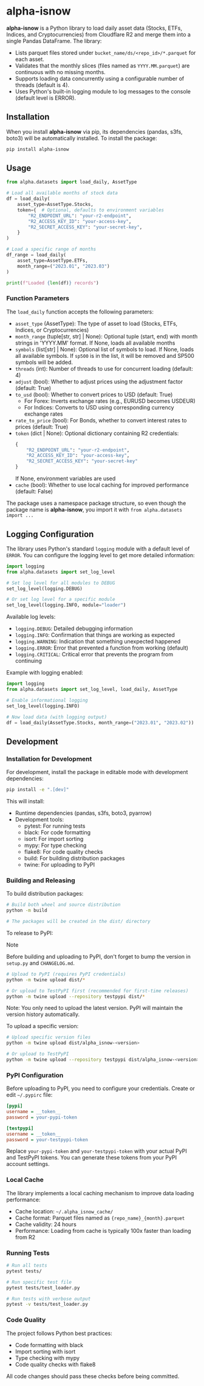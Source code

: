 # alpha-isnow

**alpha-isnow** is a Python library to load daily asset data (Stocks, ETFs, Indices, and Cryptocurrencies) from Cloudflare R2 and merge them into a single Pandas DataFrame. The library:

- Lists parquet files stored under `bucket_name/ds/<repo_id>/*.parquet` for each asset.
- Validates that the monthly slices (files named as `YYYY.MM.parquet`) are continuous with no missing months.
- Supports loading data concurrently using a configurable number of threads (default is 4).
- Uses Python's built-in logging module to log messages to the console (default level is ERROR).

## Installation

When you install **alpha-isnow** via pip, its dependencies (pandas, s3fs, boto3) will be automatically installed. To install the package:

```bash
pip install alpha-isnow
```

## Usage

```python
from alpha.datasets import load_daily, AssetType

# Load all available months of stock data
df = load_daily(
    asset_type=AssetType.Stocks,
    token={  # Optional, defaults to environment variables
        "R2_ENDPOINT_URL": "your-r2-endpoint",
        "R2_ACCESS_KEY_ID": "your-access-key",
        "R2_SECRET_ACCESS_KEY": "your-secret-key",
    }
)

# Load a specific range of months
df_range = load_daily(
    asset_type=AssetType.ETFs, 
    month_range=("2023.01", "2023.03")
)

print(f"Loaded {len(df)} records")
```

### Function Parameters

The `load_daily` function accepts the following parameters:

- `asset_type` (AssetType): The type of asset to load (Stocks, ETFs, Indices, or Cryptocurrencies)
- `month_range` (tuple[str, str] | None): Optional tuple (start, end) with month strings in 'YYYY.MM' format. If None, loads all available months
- `symbols` (list[str] | None): Optional list of symbols to load. If None, loads all available symbols. If `sp500` is in the list, it will be removed and SP500 symbols will be added.
- `threads` (int): Number of threads to use for concurrent loading (default: 4)
- `adjust` (bool): Whether to adjust prices using the adjustment factor (default: True)
- `to_usd` (bool): Whether to convert prices to USD (default: True)
  - For Forex: Inverts exchange rates (e.g., EURUSD becomes USDEUR)
  - For Indices: Converts to USD using corresponding currency exchange rates
- `rate_to_price` (bool): For Bonds, whether to convert interest rates to prices (default: True)
- `token` (dict | None): Optional dictionary containing R2 credentials:
  ```python
  {
      "R2_ENDPOINT_URL": "your-r2-endpoint",
      "R2_ACCESS_KEY_ID": "your-access-key",
      "R2_SECRET_ACCESS_KEY": "your-secret-key"
  }
  ```
  If None, environment variables are used
- `cache` (bool): Whether to use local caching for improved performance (default: False)

The package uses a namespace package structure, so even though the package name is **alpha-isnow**, you import it with `from alpha.datasets import ...`

## Logging Configuration

The library uses Python's standard `logging` module with a default level of `ERROR`. You can configure the logging level to get more detailed information:

```python
import logging
from alpha.datasets import set_log_level

# Set log level for all modules to DEBUG
set_log_level(logging.DEBUG)

# Or set log level for a specific module
set_log_level(logging.INFO, module="loader")
```

Available log levels:
- `logging.DEBUG`: Detailed debugging information
- `logging.INFO`: Confirmation that things are working as expected
- `logging.WARNING`: Indication that something unexpected happened
- `logging.ERROR`: Error that prevented a function from working (default)
- `logging.CRITICAL`: Critical error that prevents the program from continuing

Example with logging enabled:
```python
import logging
from alpha.datasets import set_log_level, load_daily, AssetType

# Enable informational logging
set_log_level(logging.INFO)

# Now load data (with logging output)
df = load_daily(AssetType.Stocks, month_range=("2023.01", "2023.02"))
```

## Development

### Installation for Development

For development, install the package in editable mode with development dependencies:

```bash
pip install -e ".[dev]"
```

This will install:
- Runtime dependencies (pandas, s3fs, boto3, pyarrow)
- Development tools:
  - pytest: For running tests
  - black: For code formatting
  - isort: For import sorting
  - mypy: For type checking
  - flake8: For code quality checks
  - build: For building distribution packages
  - twine: For uploading to PyPI

### Building and Releasing

To build distribution packages:

```bash
# Build both wheel and source distribution
python -m build

# The packages will be created in the dist/ directory
```

To release to PyPI:

> [!NOTE]
> Before building and uploading to PyPI, don't forget to bump the version in `setup.py` and `CHANGELOG.md`.

```bash
# Upload to PyPI (requires PyPI credentials)
python -m twine upload dist/*

# Or upload to TestPyPI first (recommended for first-time releases)
python -m twine upload --repository testpypi dist/*
```

Note: You only need to upload the latest version. PyPI will maintain the version history automatically.

To upload a specific version:
```bash
# Upload specific version files
python -m twine upload dist/alpha_isnow-<version>

# Or upload to TestPyPI
python -m twine upload --repository testpypi dist/alpha_isnow-<version>
```

### PyPI Configuration

Before uploading to PyPI, you need to configure your credentials. Create or edit `~/.pypirc` file:

```ini
[pypi]
username = __token__
password = your-pypi-token

[testpypi]
username = __token__
password = your-testpypi-token
```

Replace `your-pypi-token` and `your-testpypi-token` with your actual PyPI and TestPyPI tokens. You can generate these tokens from your PyPI account settings.

### Local Cache

The library implements a local caching mechanism to improve data loading performance:
- Cache location: `~/.alpha_isnow_cache/`
- Cache format: Parquet files named as `{repo_name}_{month}.parquet`
- Cache validity: 24 hours
- Performance: Loading from cache is typically 100x faster than loading from R2

### Running Tests

```bash
# Run all tests
pytest tests/

# Run specific test file
pytest tests/test_loader.py

# Run tests with verbose output
pytest -v tests/test_loader.py
```

### Code Quality

The project follows Python best practices:
- Code formatting with black
- Import sorting with isort
- Type checking with mypy
- Code quality checks with flake8

All code changes should pass these checks before being committed.
